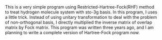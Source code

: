 This is a very simple program using Restricted-Hartree-Fock(RHF) method to treat hydrogen molecule system with sto-3g basis. In this program, I uses a little trick. Instead of using unitary transformation to deal with the problem of non-orthogonal basis, I directly multiplied the inverse matrix of overlap matrix by Fock matrix. This program was written three years ago, and I am planning to write a complete version of Hartree-Fock program now.
